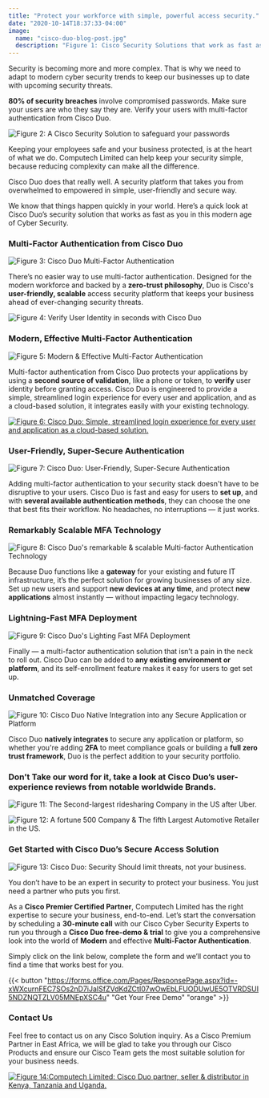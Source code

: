```yaml
---
title: "Protect your workforce with simple, powerful access security."
date: "2020-10-14T18:37:33-04:00"
image:
  name: "cisco-duo-blog-post.jpg"
  description: "Figure 1: Cisco Security Solutions that work as fast as you do"
---
```


Security is becoming more and more complex. That is why we need to adapt to modern cyber security trends to keep our businesses up to date with upcoming security threats.

__80% of security breaches__ involve compromised passwords. Make sure your users are who they say they are. Verify your users with multi-factor authentication from Cisco Duo.

![Figure 2: A Cisco Security Solution to safeguard your passwords](/images/facts.png)

Keeping your employees safe and your business protected, is at the heart of what we do. Computech Limited can help keep your security simple, because reducing complexity can make all the difference.

Cisco Duo does that really well. A security platform that takes you from  overwhelmed to empowered in simple, user-friendly and secure way.

We know that things happen quickly in your world. Here’s a quick look at Cisco Duo’s security solution that works as fast as you in this modern age of Cyber Security.

### Multi-Factor Authentication from Cisco Duo

![Figure 3: Cisco Duo Multi-Factor Authentication](/images/2fa.png)

There’s no easier way to use multi-factor authentication. Designed for the modern workforce and backed by a __zero-trust philosophy__, Duo is Cisco's __user-friendly, scalable__ access security platform that keeps your business ahead of ever-changing security threats.

![Figure 4: Verify User Identity in seconds with Cisco Duo](/images/verify-user-identity-in-seconds.png)

### Modern, Effective Multi-Factor Authentication


![Figure 5: Modern & Effective Multi-Factor Authentication](/images/duo-2fa.png)

Multi-factor authentication from Cisco Duo protects your applications by using a __second source of validation__, like a phone or token, to __verify__ user identity before granting access. Cisco Duo is engineered to provide a simple, streamlined login experience for every user and application, and as a cloud-based solution, it integrates easily with your existing technology.

[![Figure 6: Cisco Duo: Simple, streamlined login experience for every user and application as a cloud-based solution.](/images/tajco-customer-story.png)](https://duo.com/use-cases/case-studies/tajco )

### User-Friendly, Super-Secure Authentication

![Figure 7: Cisco Duo: User-Friendly, Super-Secure Authentication](/images/cisco-duo-email-header.jpg)

Adding multi-factor authentication to your security stack doesn't have to be disruptive to your users. Cisco Duo is fast and easy for users to __set up__, and with __several available authentication methods__, they can choose the one that best fits their workflow. No headaches, no interruptions — it just works.

### Remarkably Scalable MFA Technology

![Figure 8: Cisco Duo's remarkable & scalable Multi-factor Authentication Technology](/images/super-scalable.jpg)

Because Duo functions like a __gateway__ for your existing and future IT infrastructure, it’s the perfect solution for growing businesses of any size. Set up new users and support __new devices at any time__, and protect __new applications__ almost instantly — without impacting legacy technology.

### Lightning-Fast MFA Deployment

![Figure 9: Cisco Duo's Lighting Fast MFA Deployment](/images/lighting-fast.png)

Finally — a multi-factor authentication solution that isn’t a pain in the neck to roll out. Cisco Duo can be added to __any existing environment or platform__, and its self-enrollment feature makes it easy for users to get set up.

### Unmatched Coverage

![Figure 10: Cisco Duo Native Integration into any Secure Application or Platform](/images/unmatched_coverage-1572641355.jpg)

Cisco Duo __natively integrates__ to secure any application or platform, so whether you're adding __2FA__ to meet compliance goals or building a __full zero trust framework__, Duo is the perfect addition to your security portfolio.

### Don’t Take our word for it, take a look at Cisco Duo’s user-experience reviews from notable worldwide Brands.

![Figure 11: The Second-largest ridesharing Company in the US after Uber.](/images/lyft-customer-story.png)

![Figure 12: A fortune 500 Company & The fifth Largest Automotive Retailer in the US.](/images/sonic-automotive.png)

### Get Started with Cisco Duo’s Secure Access Solution

![Figure 13: Cisco Duo: Security Should limit threats, not your business.](/images/cisco-social-media.jpg)

You don’t have to be an expert in security to protect your business. You just need a partner who puts you first.

As a __Cisco Premier Certified Partner__, Computech Limited has the right expertise to secure your business, end-to-end. Let’s start the conversation by scheduling a __30-minute call__ with our Cisco Cyber Security Experts to run you through a __Cisco Duo free-demo & trial__ to give you a comprehensive look into the world of __Modern__ and effective __Multi-Factor Authentication__.

Simply click on the link below, complete the form and we’ll contact you to find a time that works best for you.

{{< button "https://forms.office.com/Pages/ResponsePage.aspx?id=-xWXcurnFEC7SOs2nD7iJaISfZVdKdZCtI07wOwEbLFUODUwUE5OTVRDSUI5NDZNQTZLV05MNEpXSC4u" "Get Your Free Demo" "orange" >}}

### Contact Us

Feel free to contact us on any Cisco Solution inquiry. As a Cisco Premium Partner in East Africa, we will be glad to take you through our Cisco Products and ensure our Cisco Team gets the most suitable solution for your business needs.

[![Figure 14:Computech Limited: Cisco Duo partner, seller & distributor in Kenya, Tanzania and Uganda.](/images/cisco-duo-email-footer.jpg)](tel:0708154598)